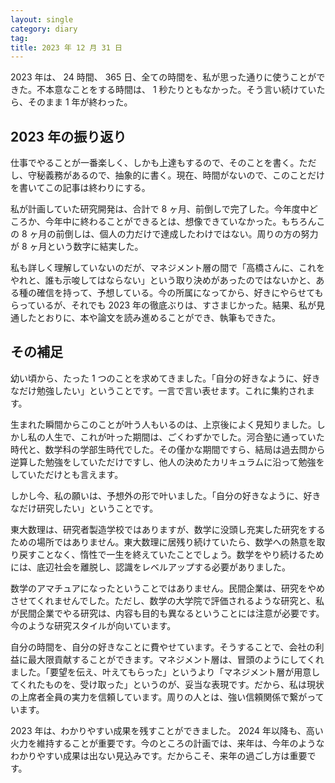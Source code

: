 ```yaml
---
layout: single
category: diary
tag:
title: 2023 年 12 月 31 日
---
```


2023 年は、 24 時間、 365 日、全ての時間を、私が思った通りに使うことができた。不本意なことをする時間は、 1 秒たりともなかった。そう言い続けていたら、そのまま 1 年が終わった。

## 2023 年の振り返り

仕事でやることが一番楽しく、しかも上達もするので、そのことを書く。ただし、守秘義務があるので、抽象的に書く。現在、時間がないので、このことだけを書いてこの記事は終わりにする。

私が計画していた研究開発は、合計で 8 ヶ月、前倒しで完了した。今年度中どころか、今年中に終わることができるとは、想像できていなかった。もちろんこの 8 ヶ月の前倒しは、個人の力だけで達成したわけではない。周りの方の努力が 8 ヶ月という数字に結実した。

私も詳しく理解していないのだが、マネジメント層の間で「高橋さんに、これをやれと、誰も示唆してはならない」という取り決めがあったのではないかと、ある種の確信を持って、予想している。今の所属になってから、好きにやらせてもらっているが、それでも 2023 年の徹底ぶりは、すさまじかった。結果、私が見通したとおりに、本や論文を読み進めることができ、執筆もできた。

## その補足

幼い頃から、たった 1 つのことを求めてきました。「自分の好きなように、好きなだけ勉強したい」ということです。一言で言い表せます。これに集約されます。

生まれた瞬間からこのことが叶う人もいるのは、上京後によく見知りました。しかし私の人生で、これが叶った期間は、ごくわずかでした。河合塾に通っていた時代と、数学科の学部生時代でした。その僅かな期間ですら、結局は過去問から逆算した勉強をしていただけですし、他人の決めたカリキュラムに沿って勉強をしていただけとも言えます。

しかし今、私の願いは、予想外の形で叶いました。「自分の好きなように、好きなだけ研究したい」ということです。

東大数理は、研究者製造学校ではありますが、数学に没頭し充実した研究をするための場所ではありません。東大数理に居残り続けていたら、数学への熱意を取り戻すことなく、惰性で一生を終えていたことでしょう。数学をやり続けるためには、底辺社会を離脱し、認識をレベルアップする必要がありました。

数学のアマチュアになったということではありません。民間企業は、研究をやめさせてくれませんでした。ただし、数学の大学院で評価されるような研究と、私が民間企業でやる研究は、内容も目的も異なるということには注意が必要です。今のような研究スタイルが向いています。

自分の時間を、自分の好きなことに費やせています。そうすることで、会社の利益に最大限貢献することができます。マネジメント層は、冒頭のようにしてくれました。「要望を伝え、叶えてもらった」というより「マネジメント層が用意してくれたものを、受け取った」というのが、妥当な表現です。だから、私は現状の上席者全員の実力を信頼しています。周りの人とは、強い信頼関係で繋がっています。

2023 年は、わかりやすい成果を残すことができました。 2024 年以降も、高い火力を維持することが重要です。今のところの計画では、来年は、今年のようなわかりやすい成果は出ない見込みです。だからこそ、来年の過ごし方は重要です。
